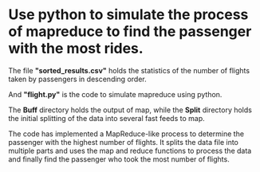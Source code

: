 # Use python to simulate the process of mapreduce to find the passenger with the most rides.

The file **"sorted_results.csv"** holds the statistics of the number of flights taken by passengers in descending order.

And **"flight.py"** is the code to simulate mapreduce using python.

The **Buff** directory holds the output of map, while the **Split** directory holds the initial splitting of the data into several fast feeds to map.

The code has implemented a MapReduce-like process to determine the passenger with the highest number of flights. It splits the data file into multiple parts and uses the map and reduce functions to process the data and finally find the passenger who took the most number of flights.

